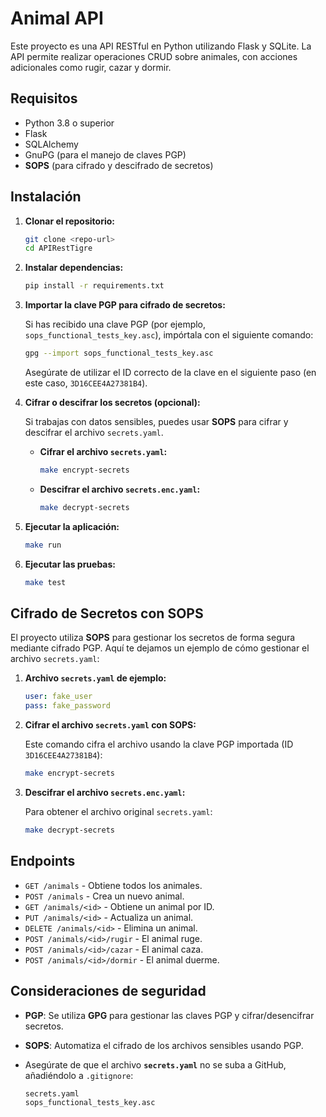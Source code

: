 # Animal API

Este proyecto es una API RESTful en Python utilizando Flask y SQLite. La API permite realizar operaciones CRUD sobre animales, con acciones adicionales como rugir, cazar y dormir.

## Requisitos

- Python 3.8 o superior
- Flask
- SQLAlchemy
- GnuPG (para el manejo de claves PGP)
- **SOPS** (para cifrado y descifrado de secretos)

## Instalación

1. **Clonar el repositorio:**

    ```bash
    git clone <repo-url>
    cd APIRestTigre
    ```

2. **Instalar dependencias:**

    ```bash
    pip install -r requirements.txt
    ```

3. **Importar la clave PGP para cifrado de secretos:**

    Si has recibido una clave PGP (por ejemplo, `sops_functional_tests_key.asc`), impórtala con el siguiente comando:

    ```bash
    gpg --import sops_functional_tests_key.asc
    ```

    Asegúrate de utilizar el ID correcto de la clave en el siguiente paso (en este caso, `3D16CEE4A27381B4`).

4. **Cifrar o descifrar los secretos (opcional):**

    Si trabajas con datos sensibles, puedes usar **SOPS** para cifrar y descifrar el archivo `secrets.yaml`.

    - **Cifrar el archivo `secrets.yaml`:**
      
      ```bash
      make encrypt-secrets
      ```

    - **Descifrar el archivo `secrets.enc.yaml`:**
      
      ```bash
      make decrypt-secrets
      ```

5. **Ejecutar la aplicación:**

    ```bash
    make run
    ```

6. **Ejecutar las pruebas:**

    ```bash
    make test
    ```

## Cifrado de Secretos con SOPS

El proyecto utiliza **SOPS** para gestionar los secretos de forma segura mediante cifrado PGP. Aquí te dejamos un ejemplo de cómo gestionar el archivo `secrets.yaml`:

1. **Archivo `secrets.yaml` de ejemplo:**

    ```yaml
    user: fake_user
    pass: fake_password
    ```

2. **Cifrar el archivo `secrets.yaml` con SOPS:**

    Este comando cifra el archivo usando la clave PGP importada (ID `3D16CEE4A27381B4`):

    ```bash
    make encrypt-secrets
    ```

3. **Descifrar el archivo `secrets.enc.yaml`:**

    Para obtener el archivo original `secrets.yaml`:

    ```bash
    make decrypt-secrets
    ```

## Endpoints

- `GET /animals` - Obtiene todos los animales.
- `POST /animals` - Crea un nuevo animal.
- `GET /animals/<id>` - Obtiene un animal por ID.
- `PUT /animals/<id>` - Actualiza un animal.
- `DELETE /animals/<id>` - Elimina un animal.
- `POST /animals/<id>/rugir` - El animal ruge.
- `POST /animals/<id>/cazar` - El animal caza.
- `POST /animals/<id>/dormir` - El animal duerme.

## Consideraciones de seguridad

- **PGP**: Se utiliza **GPG** para gestionar las claves PGP y cifrar/desencifrar secretos.
- **SOPS**: Automatiza el cifrado de los archivos sensibles usando PGP.
- Asegúrate de que el archivo **`secrets.yaml`** no se suba a GitHub, añadiéndolo a `.gitignore`:

    ```bash
    secrets.yaml
    sops_functional_tests_key.asc
    ```
